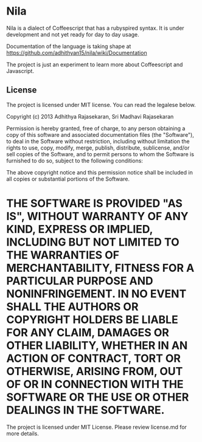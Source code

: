 # Nila


Nila is a dialect of Coffeescript that has a rubyspired syntax. It is under development and not yet ready for day to day usage.

Documentation of the language is taking shape at https://github.com/adhithyan15/nila/wiki/Documentation

The project is just an experiment to learn more about Coffeescript and Javascript. 

## License

The project is licensed under MIT license. You can read the legalese below. 

Copyright (c) 2013 Adhithya Rajasekaran, Sri Madhavi Rajasekaran

Permission is hereby granted, free of charge, to any person obtaining a copy of this software and associated documentation files (the "Software"), to deal in the Software without restriction, including without limitation the rights to use, copy, modify, merge, publish, distribute, sublicense, and/or sell copies of the Software, and to permit persons to whom the Software is furnished to do so, subject to the following conditions:

The above copyright notice and this permission notice shall be included in all copies or substantial portions of the Software.

THE SOFTWARE IS PROVIDED "AS IS", WITHOUT WARRANTY OF ANY KIND, EXPRESS OR IMPLIED, INCLUDING BUT NOT LIMITED TO THE WARRANTIES OF MERCHANTABILITY, FITNESS FOR A PARTICULAR PURPOSE AND NONINFRINGEMENT. IN NO EVENT SHALL THE AUTHORS OR COPYRIGHT HOLDERS BE LIABLE FOR ANY CLAIM, DAMAGES OR OTHER LIABILITY, WHETHER IN AN ACTION OF CONTRACT, TORT OR OTHERWISE, ARISING FROM, OUT OF OR IN CONNECTION WITH THE SOFTWARE OR THE USE OR OTHER DEALINGS IN THE SOFTWARE.
=======
The project is licensed under MIT License. Please review license.md for more details. 

